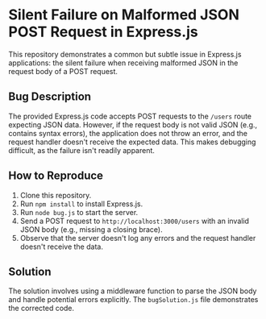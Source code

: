 # Silent Failure on Malformed JSON POST Request in Express.js

This repository demonstrates a common but subtle issue in Express.js applications: the silent failure when receiving malformed JSON in the request body of a POST request.

## Bug Description

The provided Express.js code accepts POST requests to the `/users` route expecting JSON data.  However, if the request body is not valid JSON (e.g., contains syntax errors), the application does not throw an error, and the request handler doesn't receive the expected data.  This makes debugging difficult, as the failure isn't readily apparent.

## How to Reproduce

1. Clone this repository.
2. Run `npm install` to install Express.js.
3. Run `node bug.js` to start the server.
4. Send a POST request to `http://localhost:3000/users` with an invalid JSON body (e.g., missing a closing brace).
5. Observe that the server doesn't log any errors and the request handler doesn't receive the data.

## Solution

The solution involves using a middleware function to parse the JSON body and handle potential errors explicitly.  The `bugSolution.js` file demonstrates the corrected code.
